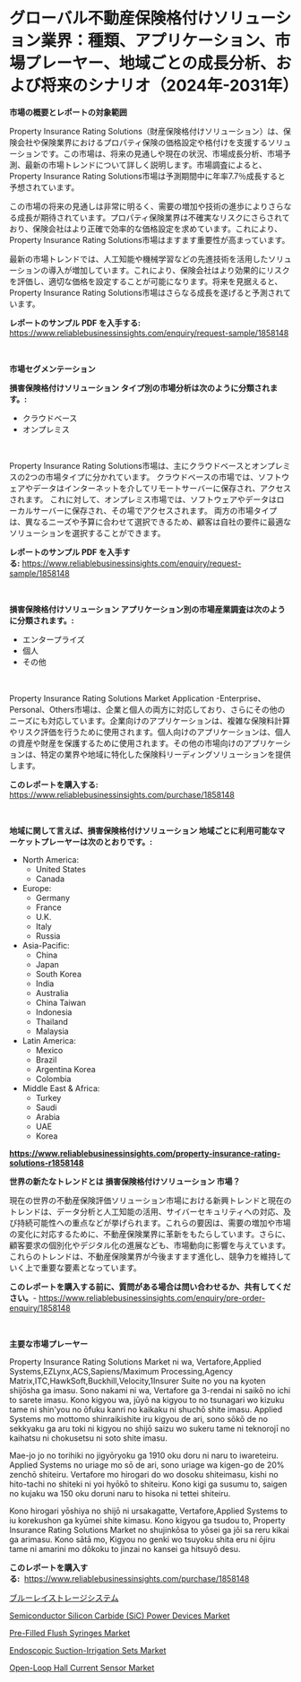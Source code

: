 <p><h1>グローバル不動産保険格付けソリューション業界：種類、アプリケーション、市場プレーヤー、地域ごとの成長分析、および将来のシナリオ（2024年-2031年）</h1></p><p><strong>市場の概要とレポートの対象範囲</strong></p>
<p><p>Property Insurance Rating Solutions（財産保険格付けソリューション）は、保険会社や保険業界におけるプロパティ保険の価格設定や格付けを支援するソリューションです。この市場は、将来の見通しや現在の状況、市場成長分析、市場予測、最新の市場トレンドについて詳しく説明します。市場調査によると、Property Insurance Rating Solutions市場は予測期間中に年率7.7％成長すると予想されています。</p><p>この市場の将来の見通しは非常に明るく、需要の増加や技術の進歩によりさらなる成長が期待されています。プロパティ保険業界は不確実なリスクにさらされており、保険会社はより正確で効率的な価格設定を求めています。これにより、Property Insurance Rating Solutions市場はますます重要性が高まっています。</p><p>最新の市場トレンドでは、人工知能や機械学習などの先進技術を活用したソリューションの導入が増加しています。これにより、保険会社はより効果的にリスクを評価し、適切な価格を設定することが可能になります。将来を見据えると、Property Insurance Rating Solutions市場はさらなる成長を遂げると予測されています。</p></p>
<p><strong>レポートのサンプル PDF を入手する:</strong> <a href="https://www.reliablebusinessinsights.com/enquiry/request-sample/1858148">https://www.reliablebusinessinsights.com/enquiry/request-sample/1858148</a></p>
<p>&nbsp;</p>
<p><strong>市場セグメンテーション</strong></p>
<p><strong>損害保険格付けソリューション タイプ別の市場分析は次のように分類されます。:</strong></p>
<p><ul><li>クラウドベース</li><li>オンプレミス</li></ul></p>
<p>&nbsp;</p>
<p><p>Property Insurance Rating Solutions市場は、主にクラウドベースとオンプレミスの2つの市場タイプに分かれています。 クラウドベースの市場では、ソフトウェアやデータはインターネットを介してリモートサーバーに保存され、アクセスされます。 これに対して、オンプレミス市場では、ソフトウェアやデータはローカルサーバーに保存され、その場でアクセスされます。 両方の市場タイプは、異なるニーズや予算に合わせて選択できるため、顧客は自社の要件に最適なソリューションを選択することができます。</p></p>
<p><strong>レポートのサンプル PDF を入手する:</strong>&nbsp;<a href="https://www.reliablebusinessinsights.com/enquiry/request-sample/1858148">https://www.reliablebusinessinsights.com/enquiry/request-sample/1858148</a></p>
<p>&nbsp;</p>
<p><strong> 損害保険格付けソリューション アプリケーション別の市場産業調査は次のように分類されます。:</strong></p>
<p><ul><li>エンタープライズ</li><li>個人</li><li>その他</li></ul></p>
<p>&nbsp;</p>
<p><p>Property Insurance Rating Solutions Market Application -Enterprise、Personal、Others市場は、企業と個人の両方に対応しており、さらにその他のニーズにも対応しています。企業向けのアプリケーションは、複雑な保険料計算やリスク評価を行うために使用されます。個人向けのアプリケーションは、個人の資産や財産を保護するために使用されます。その他の市場向けのアプリケーションは、特定の業界や地域に特化した保険料リーディングソリューションを提供します。</p></p>
<p><strong>このレポートを購入する:</strong>&nbsp; <a href="https://www.reliablebusinessinsights.com/purchase/1858148">https://www.reliablebusinessinsights.com/purchase/1858148</a></p>
<p>&nbsp;</p>
<p><strong>地域に関して言えば、損害保険格付けソリューション 地域ごとに利用可能なマーケットプレーヤーは次のとおりです。:</strong></p>
<p><ul>
    <li>
        North America:
        <ul>
            <li>United States</li>
            <li>Canada</li>
        </ul>
    </li>
    <li>
        Europe:
        <ul>
            <li>Germany</li>
            <li>France</li>
            <li>U.K.</li>
            <li>Italy</li>
            <li>Russia</li>
        </ul>
    </li>
    <li>
        Asia-Pacific:
        <ul>
            <li>China</li>
            <li>Japan</li>
            <li>South Korea</li>
            <li>India</li>
            <li>Australia</li>
            <li>China Taiwan</li>
            <li>Indonesia</li>
            <li>Thailand</li>
            <li>Malaysia</li>
        </ul>
    </li>
    <li>
        Latin America:
        <ul>
            <li>Mexico</li>
            <li>Brazil</li>
            <li>Argentina Korea</li>
            <li>Colombia</li>
        </ul>
    </li>
    <li>
        Middle East & Africa:
        <ul>
            <li>Turkey</li>
            <li>Saudi</li>
            <li>Arabia</li>
            <li>UAE</li>
            <li>Korea</li>
        </ul>
    </li>
    </ul></p>
<p><strong><a href="https://www.reliablebusinessinsights.com/property-insurance-rating-solutions-r1858148">https://www.reliablebusinessinsights.com/property-insurance-rating-solutions-r1858148</a></strong>&nbsp;</p>
<p><strong>世界の新たなトレンドとは 損害保険格付けソリューション 市場？</strong></p>
<p><p>現在の世界の不動産保険評価ソリューション市場における新興トレンドと現在のトレンドは、データ分析と人工知能の活用、サイバーセキュリティへの対応、及び持続可能性への重点などが挙げられます。これらの要因は、需要の増加や市場の変化に対応するために、不動産保険業界に革新をもたらしています。さらに、顧客要求の個別化やデジタル化の進展なども、市場動向に影響を与えています。これらのトレンドは、不動産保険業界が今後ますます進化し、競争力を維持していく上で重要な要素となっています。</p></p>
<p><strong>このレポートを購入する前に、質問がある場合は問い合わせるか、共有してください。</strong>- <a href="https://www.reliablebusinessinsights.com/enquiry/pre-order-enquiry/1858148">https://www.reliablebusinessinsights.com/enquiry/pre-order-enquiry/1858148</a></p>
<p>&nbsp;</p>
<p><strong>主要な市場プレーヤー</strong></p>
<p><p>Property Insurance Rating Solutions Market ni wa, Vertafore,Applied Systems,EZLynx,ACS,Sapiens/Maximum Processing,Agency Matrix,ITC,HawkSoft,Buckhill,Velocity,1Insurer Suite no you na kyoten shijōsha ga imasu. Sono nakami ni wa, Vertafore ga 3-rendai ni saikō no ichi to sarete imasu. Kono kigyou wa, jūyō na kigyou to no tsunagari wo kizuku tame ni shin'you no ōfuku kanri no kaikaku ni shuchō shite imasu. Applied Systems mo mottomo shinraikishite iru kigyou de ari, sono sōkō de no sekkyaku ga aru toki ni kigyou no shijō saizu wo sukeru tame ni teknorojī no kaihatsu ni chokusetsu ni soto shite imasu.</p><p>Mae-jo jo no torihiki no jigyōryoku ga 1910 oku doru ni naru to iwareteiru. Applied Systems no uriage mo sō de ari, sono uriage wa kigen-go de 20% zenchō shiteiru. Vertafore mo hirogari do wo dosoku shiteimasu, kishi no hito-tachi no shiteki ni yoi hyōkō to shiteiru. Kono kigi ga susumu to, saigen no kujaku wa 150 oku doruni naru to hisoka ni tettei shiteiru.</p><p>Kono hirogari yōshiya no shijō ni ursakagatte, Vertafore,Applied Systems to iu korekushon ga kyūmei shite kimasu. Kono kigyou ga tsudou to, Property Insurance Rating Solutions Market no shujinkōsa to yōsei ga jōi sa reru kikai ga arimasu. Kono sātā mo, Kigyou no genki wo tsuyoku shita eru ni ōjiru tame ni amarini mo dōkoku to jinzai no kansei ga hitsuyō desu.</p></p>
<p><strong>このレポートを購入する:</strong>&nbsp;&nbsp;<a href="https://www.reliablebusinessinsights.com/purchase/1858148">https://www.reliablebusinessinsights.com/purchase/1858148</a></p>
<p><p><a href="https://github.com/mohamedbakry57/Market-Research-Report-List-4/blob/main/9105698108106.md">ブルーレイストレージシステム</a></p><p><a href="https://issuu.com/reportprime-2/docs/semiconductor-silicon-carbide-sic-power-devices-ma">Semiconductor Silicon Carbide (SiC) Power Devices Market</a></p><p><a href="https://github.com/markusgodoy/Market-Research-Report-List-3/blob/main/pre-filled-flush-syringes-market.md">Pre-Filled Flush Syringes Market</a></p><p><a href="https://github.com/luckyshygirl/Market-Research-Report-List-4/blob/main/endoscopic-suction-irrigation-sets-market.md">Endoscopic Suction-Irrigation Sets Market</a></p><p><a href="https://issuu.com/reportprime-2/docs/open-loop-hall-current-sensor-market-size-2030.ppt">Open-Loop Hall Current Sensor Market</a></p></p>